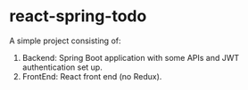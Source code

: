 # react-spring-todo

A simple project consisting of:
1. Backend: Spring Boot application with some APIs and JWT authentication set up.
2. FrontEnd: React front end (no Redux).
